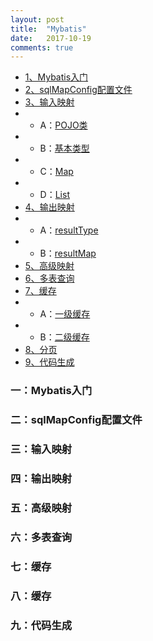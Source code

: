 ```yaml
---
layout: post
title:  "Mybatis"
date:   2017-10-19
comments: true
---
```


* [1、Mybatis入门](#mybatis)
* [2、sqlMapConfig配置文件](#sqlMapConfig)
* [3、输入映射](#inputMapping)
* * A：[POJO类](#inputA)
* * B：[基本类型](#inputB)
* * C：[Map](#inputC)
* * D：[List](#inputD)
* [4、输出映射](#outputMapping)
* * A：[resultType](#outputA)
* * B：[resultMap](#outputB)
* [5、高级映射](#seniorMapping)
* [6、多表查询](#select)
* [7、缓存](#cache)
* * A：[一级缓存](#cacheOne)
* * B：[二级缓存](#cacheTwo)
* [8、分页](#pageration)
* [9、代码生成](#codeGenerator)


<h3 id="mybatis">一：Mybatis入门</h3>
<h3 id="sqlMapConfig">二：sqlMapConfig配置文件</h3>
<h3 id="inputMapping">三：输入映射</h3>
<h3 id="outputMapping">四：输出映射</h3>
<h3 id="seniorMapping">五：高级映射</h3>
<h3 id="select">六：多表查询</h3>
<h3 id="cache">七：缓存</h3>
<h3 id="pageration">八：缓存</h3>
<h3 id="codeGenerator">九：代码生成</h3>
